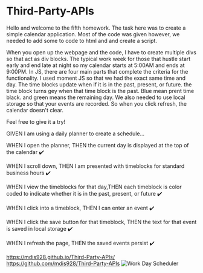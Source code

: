 # Third-Party-APIs

Hello and welcome to the fifth homework. The task here was to create a simple calendar application. Most of the code was given however, we needed to add some to code to html and and create a script. 

When you open up the webpage and the code, I have to create multiple divs so that act as div blocks. The typical work week for those that hustle start early and end late at night so my calendar starts at 5:00AM and ends at 9:00PM. In JS, there are four main parts that complete the criteria for the functionality. I used moment JS so that we had the exact same time and day. The time blocks update when if it is in the past, present, or future. the time block turns gey when that time block is the past. Blue mean prent time black. and green means the remaining day. We also needed to use local storage so that your events are recorded. So when you click refresh, the calendar doesn't clear.

Feel free to give it a try!

GIVEN I am using a daily planner to create a schedule...

WHEN I open the planner, THEN the current day is displayed at the top of the calendar ✔️

WHEN I scroll down, THEN I am presented with timeblocks for standard business hours ✔️

WHEN I view the timeblocks for that day,THEN each timeblock is color coded to indicate whether it is in the past, present, or future ✔️

WHEN I click into a timeblock, THEN I can enter an event ✔️

WHEN I click the save button for that timeblock, THEN the text for that event is saved in local storage ✔️

WHEN I refresh the page, THEN the saved events persist ✔️


https://mdis928.github.io/Third-Party-APIs/
https://github.com/mdis928/Third-Party-APIs
![Work Day Scheduler ](https://user-images.githubusercontent.com/79114439/113520506-8a531880-9561-11eb-8ae9-193e0f5b20a6.png)


